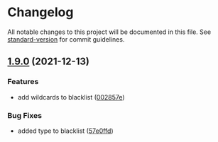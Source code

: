 # Changelog

All notable changes to this project will be documented in this file. See [standard-version](https://github.com/conventional-changelog/standard-version) for commit guidelines.

## [1.9.0](https://github.com/roxiness/spank/compare/v1.8.0...v1.9.0) (2021-12-13)


### Features

* add wildcards to blacklist ([002857e](https://github.com/roxiness/spank/commit/002857e2174dc167c95c15ef45128272d14f2751))


### Bug Fixes

* added type to blacklist ([57e0ffd](https://github.com/roxiness/spank/commit/57e0ffdfd4119fcffa4e52b3f973fc41f5ba4e3c))

